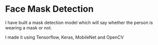 # Face Mask Detection

I have built a mask detection model which will say whether the person is wearing a mask or not.

I made it using Tensorflow, Keras, MobileNet and OpenCV

